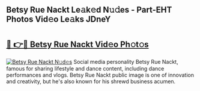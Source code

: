 ## Betsy Rue Nackt Le𝚊k𝚎d N𝚞𝚍es - Part-EHT Photos Vid𝚎o Le𝚊ks JDneY

# <h2><a href="http://fb3jj1e.evod.top/?m=Betsy+Rue+Nackt">🔗 👉🔴 Betsy Rue Nackt Vid𝚎o Ph𝚘t𝚘s</a></h2>

[![Betsy Rue Nackt N𝚞d𝚎s](https://i.imgur.com/8V9OHl7.gif)](http://fb3jj1e.evod.top/?m=Betsy+Rue+Nackt)
Social media personality Betsy Rue Nackt, famous for sharing lifestyle and dance content, including dance performances and vlogs. Betsy Rue Nackt public image is one of innovation and creativity, but he's also known for his shrewd business acumen. 
